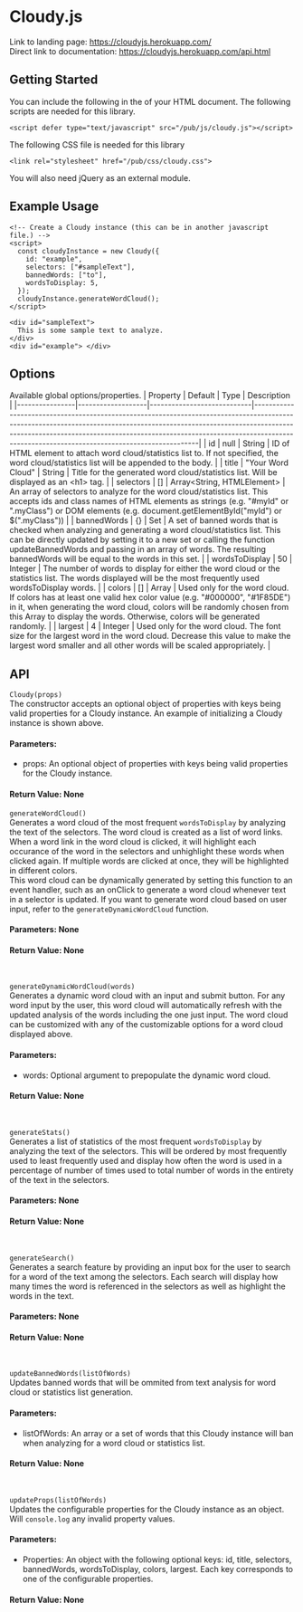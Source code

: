 # Cloudy.js
Link to landing page: https://cloudyjs.herokuapp.com/ <br>
Direct link to documentation: https://cloudyjs.herokuapp.com/api.html


## Getting Started
You can include the following in the <head> of your HTML document.
The following scripts are needed for this library.
```
<script defer type="text/javascript" src="/pub/js/cloudy.js"></script>
```
The following CSS file is needed for this library
```
<link rel="stylesheet" href="/pub/css/cloudy.css">
```
You will also need jQuery as an external module.

## Example Usage
```
<!-- Create a Cloudy instance (this can be in another javascript file.) -->
<script>
  const cloudyInstance = new Cloudy({
    id: "example",
    selectors: ["#sampleText"],
    bannedWords: ["to"],
    wordsToDisplay: 5,
  });
  cloudyInstance.generateWordCloud();
</script>

<div id="sampleText">
  This is some sample text to analyze.
</div>
<div id="example"> </div>
```

## Options
Available global options/properties.
| Property       | Default           | Type                       | Description                                                                                                                                                                                                                                                                                             |
|----------------|-------------------|----------------------------|---------------------------------------------------------------------------------------------------------------------------------------------------------------------------------------------------------------------------------------------------------------------------------------------------------|
| id             | null              | String                     | ID of HTML element to attach word cloud/statistics list to. If not specified, the word cloud/statistics list will be appended to the body.                                                                                                                                                              |
| title          | "Your Word Cloud" | String                     | Title for the generated word cloud/statistics list. Will be displayed as an \<h1\> tag.                                                                                                                                                                                                                   |
| selectors      | []                | Array<String, HTMLElement> | An array of selectors to analyze for the word cloud/statistics list. This accepts ids and class names of HTML elements as strings (e.g. "#myId" or ".myClass") or DOM elements (e.g. document.getElementById("myId") or $(".myClass"))                                                                  |
| bannedWords    | {}                | Set                        | A set of banned words that is checked when analyzing and generating a word cloud/statistics list. This can be directly updated by setting it to a new set or calling the function updateBannedWords and passing in an array of words. The resulting bannedWords will be equal to the words in this set. |
| wordsToDisplay | 50                | Integer                    | The number of words to display for either the word cloud or the statistics list. The words displayed will be the most frequently used wordsToDisplay words.                                                                                                                                             |
| colors         | []                | Array<String>              | Used only for the word cloud. If colors has at least one valid hex color value (e.g. "#000000", "#1F85DE")  in it, when generating the word cloud, colors will be randomly chosen from this Array to display the words. Otherwise, colors will be generated randomly.                                   |
| largest        | 4                 | Integer                    | Used only for the word cloud. The font size for the largest word in the word cloud. Decrease this value to make the largest word smaller and all other words will be scaled appropriately.                                                                                                              |


## API
`Cloudy(props)` <br>
The constructor accepts an optional object of properties with keys being valid properties for a Cloudy instance. An example of initializing a Cloudy instance is shown above.
#### Parameters: 
- props: An optional object of properties with keys being valid properties for the Cloudy instance.
#### Return Value: None

`generateWordCloud()`<br>
  Generates a word cloud of the most frequent <code>wordsToDisplay</code> by analyzing the text of the selectors.
  The word cloud is created as a list of word links. When a word link in the word cloud is clicked, it will highlight each occurance
  of the word in the selectors and unhighlight these words when clicked again. If multiple words are clicked at once,
  they will be highlighted in different colors. <br>
  This word cloud can be dynamically generated by setting this function to an event handler, such as an onClick
  to generate a word cloud whenever text in a selector is updated. If you want to generate word cloud based on user input,
  refer to the <code>generateDynamicWordCloud</code> function.
  #### Parameters: None
  #### Return Value: None
<br>

`generateDynamicWordCloud(words)` <br>
  Generates a dynamic word cloud with an input and submit button. For any word input by the user, this word cloud will automatically refresh with the updated analysis of the words including the one just input. The word cloud can be customized with any of the customizable options for a word cloud displayed above. <br>
  #### Parameters: 
  - words: Optional argument to prepopulate the dynamic word cloud.
  #### Return Value: None
<br>

`generateStats()` <br>
  Generates a list of statistics of the most frequent <code>wordsToDisplay</code> by analyzing the text of the selectors.
  This will be ordered by most frequently used to least frequently used and display how often the word is used in a percentage
  of number of times used to total number of words in the entirety of the text in the selectors.
  #### Parameters: None
  #### Return Value: None
<br>

`generateSearch()` <br>
  Generates a search feature by providing an input box for the user to search for a word of the text among the selectors.
  Each search will display how many times the word is referenced in the selectors as well as highlight the words in the text.<br>
  #### Parameters: None
  #### Return Value: None
<br>

`updateBannedWords(listOfWords)` <br>
  Updates banned words that will be ommited from text analysis for word cloud or statistics list generation.
  #### Parameters: 
  - listOfWords: An array or a set of words that this Cloudy instance will ban when analyzing for a word cloud or statistics list.
  #### Return Value: None
<br>

`updateProps(listOfWords)` <br>
  Updates the configurable properties for the Cloudy instance as an object.
  Will `console.log` any invalid property values.
  #### Parameters: 
  - Properties: An object with the following optional keys: id, title, selectors, bannedWords, wordsToDisplay, colors, largest. Each key corresponds to one of the configurable properties.
  #### Return Value: None